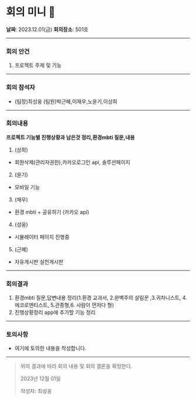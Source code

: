 # 회의 미니 📜
**날짜**: 2023.12.01(금)
**회의장소**: 501호   

---

### 회의 안건
1. 프로젝트 주제 및 기능

---

### 회의 참석자
- (팀장)최성웅
  (팀원)박근혜,이재우,노윤기,이상희


---

### 회의내용

**프로젝트 기능별 진행상황과 남은것 정리,환경mbti 질문,내용**


   1. (상희)
   -  회원삭제(관리자권한),카카오로그인 api, 솔루션페이지

   2. (윤기)
   - 모바일 기능
   
   3. (재우) 
   - 환경 mbti + 공유하기 (카카오 api)
   
   4. (성웅) 
   - 시뮬레이터 페이지 진행중

   5. (근혜)
   - 자유게시판 실천게시판
   
---

### 회의결과
1. 환경mbti 질문,답변내용 정리(1.환경 교과서, 2.완벽주의 살림꾼 ,3.귀차니스트, 4.에코로멘티스트, 5.관종형,6. 사람이 먼저다 형)
2. 진행상황정리 app에 추가할 기능 정리

---

### 토의사항
- 여기에 토의한 내용을 작성합니다.

---

> 위의 결과에 따라 회의 내용 및 회의 결론을 확정한다.
>
> 2023년 12월 01일
>
> 작성자: 최성웅

